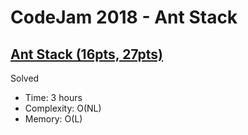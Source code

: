 # CodeJam 2018 - Ant Stack

## [Ant Stack (16pts, 27pts)](https://codingcompetitions.withgoogle.com/codejam/round/0000000000007765/000000000003e0a8)

Solved

* Time: 3 hours
* Complexity: O(NL)
* Memory: O(L)
